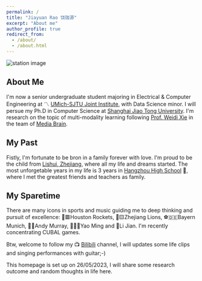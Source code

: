 ```yaml
---
permalink: /
title: "Jiayuan Rao 饶珈源"
excerpt: "About me"
author_profile: true
redirect_from: 
  - /about/
  - /about.html
---
```


![station image](https://github.com/jyrao/jyrao.github.io/blob/master/_pages/station.jpeg?raw=true "My sweet workspace")

## About Me
I'm now a senior undergraduate student majoring in Electrical & Computer Engineering at 〽️ [UMich-SJTU Joint Institute](https://www.ji.sjtu.edu.cn/about/), with Data Science minor. I will persue my Ph.D in Computer Science at [Shanghai Jiao Tong University](https://en.sjtu.edu.cn/). I'm research on the topic of multi-modality learning following [Prof. Weidi Xie](https://weidixie.github.io/) in the team of [Media Brain](https://mediabrain.sjtu.edu.cn/).

## My Past
Fistly, I'm fortunate to be bron in a family forever with love. I'm proud to be the child from [Lishui, Zhejiang](https://zh.wikipedia.org/wiki/%E4%B8%BD%E6%B0%B4%E5%B8%82), where all my life and dreams started. The most unforgetable years in my life is 3 years in [Hangzhou High School](http://www.hanggao1899.cn/) 🌸, where I met the greatest friends and teachers as family.

## My Sparetime
There are many icons in sports and music guiding me to deep thinking and pursuit of excellence: 🏀🟥Houston Rockets, 🏀🟨Zhejiang Lions, ⚽🇩🇪Bayern Munich, 🎾🏴󠁧󠁢󠁳󠁣󠁴󠁿Andy Murray, 🏀🇨🇳Yao Ming and 🎤Li Jian. I'm recently concentrating CUBAL games. 

Btw, welcome to follow my 📺 [Bilibili](https://space.bilibili.com/417451111) channel, I will updates some life clips and singing performances with guitar;-)

This homepage is set up on 26/05/2023, I will share some research outcome and random thoughts in life here.